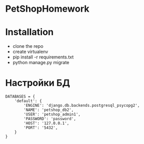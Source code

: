 # PetShopHomework

# Installation
* clone the repo
* create virtualenv
* pip install -r requirements.txt 
* python manage.py migrate

# Настройки БД
```
DATABASES = { 
    'default': {
        'ENGINE': 'django.db.backends.postgresql_psycopg2', 
        'NAME': 'petshop_db2', 
        'USER': 'petshop_admin1', 
        'PASSWORD': 'password', 
        'HOST': '127.0.0.1', 
        'PORT': '5432', 
    } 
} 
```

